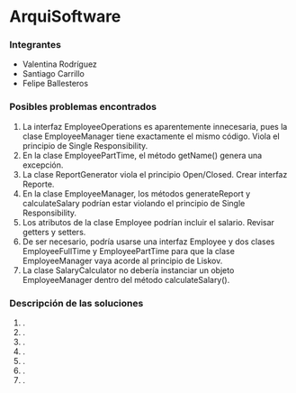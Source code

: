 # ArquiSoftware
### Integrantes
- Valentina Rodríguez
- Santiago Carrillo
- Felipe Ballesteros


### Posibles problemas encontrados
1. La interfaz EmployeeOperations es aparentemente innecesaria, pues la clase EmployeeManager tiene exactamente el mismo código. Viola el principio de Single Responsibility.
2. En la clase EmployeePartTime, el método getName() genera una excepción.
3. La clase ReportGenerator viola el principio Open/Closed. Crear interfaz Reporte.
4. En la clase EmployeeManager, los métodos generateReport y calculateSalary podrían estar violando el principio de Single Responsibility.
5. Los atributos de la clase Employee podrían incluir el salario. Revisar getters y setters.
6. De ser necesario, podría usarse una interfaz Employee y dos clases EmployeeFullTime y EmployeePartTime para que la clase EmployeeManager vaya acorde al principio de Liskov.
7. La clase SalaryCalculator no debería instanciar un objeto EmployeeManager dentro del método calculateSalary().

### Descripción de las soluciones
1. .
2. .
3. .
4. .
5. .
6. .
7. .
